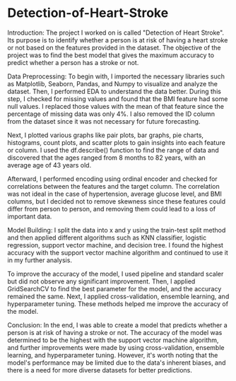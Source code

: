 # Detection-of-Heart-Stroke
Introduction:
The project I worked on is called "Detection of Heart Stroke". Its purpose is to identify whether a person is at risk of having a heart stroke or not based on the features provided in the dataset. The objective of the project was to find the best model that gives the maximum accuracy to predict whether a person has a stroke or not.

Data Preprocessing:
To begin with, I imported the necessary libraries such as Matplotlib, Seaborn, Pandas, and Numpy to visualize and analyze the dataset. Then, I performed EDA to understand the data better. During this step, I checked for missing values and found that the BMI feature had some null values. I replaced those values with the mean of that feature since the percentage of missing data was only 4%. I also removed the ID column from the dataset since it was not necessary for future forecasting.

Next, I plotted various graphs like pair plots, bar graphs, pie charts, histograms, count plots, and scatter plots to gain insights into each feature or column. I used the df.describe() function to find the range of data and discovered that the ages ranged from 8 months to 82 years, with an average age of 43 years old.

Afterward, I performed encoding using ordinal encoder and checked for correlations between the features and the target column. The correlation was not ideal in the case of hypertension, average glucose level, and BMI columns, but I decided not to remove skewness since these features could differ from person to person, and removing them could lead to a loss of important data.

Model Building:
I split the data into x and y using the train-test split method and then applied different algorithms such as KNN classifier, logistic regression, support vector machine, and decision tree. I found the highest accuracy with the support vector machine algorithm and continued to use it in my further analysis.

To improve the accuracy of the model, I used pipeline and standard scaler but did not observe any significant improvement. Then, I applied GridSearchCV to find the best parameter for the model, and the accuracy remained the same. Next, I applied cross-validation, ensemble learning, and hyperparameter tuning. These methods helped me improve the accuracy of the model.

Conclusion:
In the end, I was able to create a model that predicts whether a person is at risk of having a stroke or not. The accuracy of the model was determined to be the highest with the support vector machine algorithm, and further improvements were made by using cross-validation, ensemble learning, and hyperparameter tuning. However, it's worth noting that the model's performance may be limited due to the data's inherent biases, and there is a need for more diverse datasets for better predictions.

